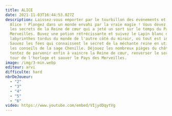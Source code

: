 ```yaml
---
title: ALICE
date: 2021-11-03T16:44:53.027Z
description: Laissez-vous emporter par le tourbillon des événements et incarnez
  Alice ! Plongez dans un monde envahi par la vraie magie ! Vous devez découvrir
  les secrets de la Reine de cœur qui a jeté un sort sur le temps du Pays des
  Merveilles. Buvez une potion rétrécissante et suivez le Lapin blanc dans les
  labyrinthes tordus du monde de l'autre côté du miroir, où tout est inversé.
  Sauvez les fées qui connaissent le secret de la méchante reine en utilisant
  les conseils de la sage Chenille. Déjouez les nombreux pièges du château et
  tentez de parvenir enfin à vaincre la Reine de cœur, renverser le sort de la
  tour de l'horloge et sauver le Pays des Merveilles.
image: /img/3-min.webp
editeur: arvi
difficulte: hard
nbrDeJoueur:
  - "2"
  - "3"
  - "4"
  - "5"
  - "6"
video: https://www.youtube.com/embed/VIjydDqytVg
---
```

